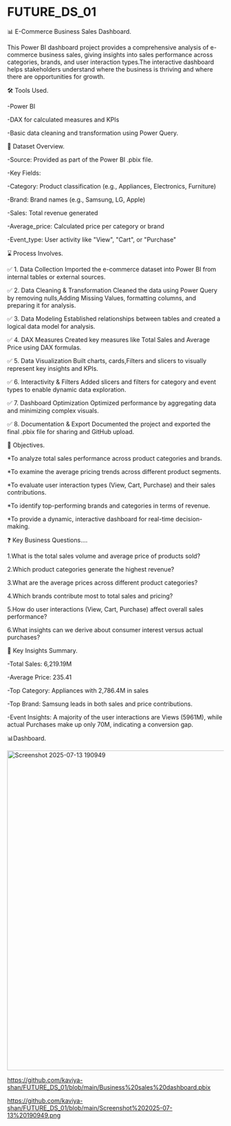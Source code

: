 # FUTURE_DS_01

📊 E-Commerce Business Sales Dashboard.

This Power BI dashboard project provides a comprehensive analysis of e-commerce business sales, giving insights into sales performance across categories, brands, and user interaction types.The interactive dashboard helps stakeholders understand where the business is thriving and where there are opportunities for growth.

🛠 Tools Used.

-Power BI   

-DAX for calculated measures and KPIs

-Basic data cleaning and transformation using Power Query.


📁 Dataset Overview.


-Source: Provided as part of the Power BI .pbix file.

-Key Fields:

-Category: Product classification (e.g., Appliances, Electronics, Furniture)

-Brand: Brand names (e.g., Samsung, LG, Apple)

-Sales: Total revenue generated

-Average_price: Calculated price per category or brand

-Event_type: User activity like "View", "Cart", or "Purchase"


⌛ Process Involves.


✅ 1. Data Collection
Imported the e-commerce dataset into Power BI from internal tables or external sources.

✅ 2. Data Cleaning & Transformation
Cleaned the data using Power Query by removing nulls,Adding Missing Values, formatting columns, and preparing it for analysis.

✅ 3. Data Modeling
Established relationships between tables and created a logical data model for analysis.

✅ 4. DAX Measures
Created key measures like Total Sales and Average Price using DAX formulas.

✅ 5. Data Visualization
Built charts, cards,Filters and slicers to visually represent key insights and KPIs.

✅ 6. Interactivity & Filters
Added slicers and filters for category and event types to enable dynamic data exploration.

✅ 7. Dashboard Optimization
Optimized performance by aggregating data and minimizing complex visuals.

✅ 8. Documentation & Export
Documented the project and exported the final .pbix file for sharing and GitHub upload.


🎯 Objectives.


*To analyze total sales performance across product categories and brands.

*To examine the average pricing trends across different product segments.

*To evaluate user interaction types (View, Cart, Purchase) and their sales contributions.

*To identify top-performing brands and categories in terms of revenue.

*To provide a dynamic, interactive dashboard for real-time decision-making.


❓ Key Business Questions....


1.What is the total sales volume and average price of products sold?

2.Which product categories generate the highest revenue?

3.What are the average prices across different product categories?

4.Which brands contribute most to total sales and pricing?

5.How do user interactions (View, Cart, Purchase) affect overall sales performance?

6.What insights can we derive about consumer interest versus actual purchases?


📌 Key Insights Summary.


-Total Sales: 6,219.19M

-Average Price: 235.41

-Top Category: Appliances with 2,786.4M in sales

-Top Brand: Samsung leads in both sales and price contributions.

-Event Insights: A majority of the user interactions are Views (5961M), while actual Purchases make up only 70M, indicating a conversion gap.


📊Dashboard.


<img width="1324" height="744" alt="Screenshot 2025-07-13 190949" src="https://github.com/user-attachments/assets/7e86e0e3-2b3f-4635-a7c3-bb9f8daadff1" />

https://github.com/kaviya-shan/FUTURE_DS_01/blob/main/Business%20sales%20dashboard.pbix

https://github.com/kaviya-shan/FUTURE_DS_01/blob/main/Screenshot%202025-07-13%20190949.png





